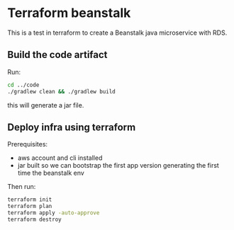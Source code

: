 # Terraform beanstalk
This is a test in terraform to create a Beanstalk java microservice with RDS.

## Build the code artifact
Run: 
```bash 
cd ../code
./gradlew clean && ./gradlew build
```
this will generate a jar file.

## Deploy infra using terraform
Prerequisites:
- aws account and cli installed
- jar built so we can bootstrap the first app version generating the first time the beanstalk env

Then run:
```bash
terraform init
terraform plan
terraform apply -auto-approve
terraform destroy
```

